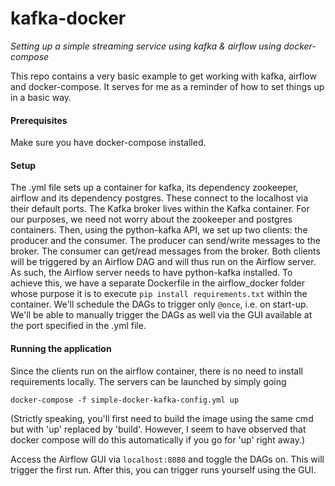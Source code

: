 # kafka-docker
*Setting up a simple streaming service using kafka & airflow using docker-compose*

This repo contains a very basic example to get working with kafka, airflow and docker-compose. It serves for me as a 
reminder of how to set things up in a basic way.

#### Prerequisites
Make sure you have docker-compose installed.

#### Setup
The .yml file sets up a container for kafka, its dependency zookeeper, airflow and its dependency postgres. 
These connect to the localhost via their default ports. The Kafka broker lives within the Kafka container. For our purposes, 
we need not worry about the zookeeper and postgres containers. Then, using the python-kafka API, we set up two clients: 
the producer and the consumer. The producer can send/write messages to the broker. The consumer can get/read messages 
from the broker. Both clients will be triggered by an Airflow DAG and will thus run on the Airflow server. As such, the
Airflow server needs to have python-kafka installed. To achieve this, we have a separate Dockerfile in the airflow_docker
folder whose purpose it is to execute ```pip install requirements.txt``` within the container. We'll schedule the DAGs
to trigger only ``@once``, i.e. on start-up. We'll be able to manually trigger the DAGs as well via the GUI available
at the port specified in the .yml file.

#### Running the application
Since the clients run on the airflow container, there is no need to install requirements locally.
The servers can be launched by simply going
```
docker-compose -f simple-docker-kafka-config.yml up
```
(Strictly speaking, you'll first need to build the image using the same cmd but with 'up' replaced by 'build'. However,
I seem to have observed that docker compose will do this automatically if you go for 'up' right away.)

Access the Airflow GUI via ``localhost:8080`` and toggle the DAGs on. This will trigger the first run. After this,
you can trigger runs yourself using the GUI.
